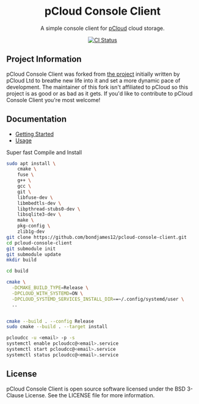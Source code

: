 <h1 align="center">
    pCloud Console Client
</h1>
<p align="center">A simple console client for <a href="https://pcloud.com">pCloud</a> cloud storage.</p>
<p align="center">
    <a href="https://github.com/sergeyklay/pcloud-console-client/actions?workflow=CI">
        <img src="https://github.com/sergeyklay/pcloud-console-client/actions/workflows/ci.yml/badge.svg?branch=master" alt="CI Status" />
    </a>
</p>

## Project Information

pCloud Console Client was forked from
[the project](https://github.com/pcloudcom/console-client) initially written by
pCloud Ltd to breathe new life into it and set a more dynamic pace of
development. The maintainer of this fork isn't affiliated to pCloud so this
project is as good or as bad as it gets. If you'd like to contribute to pCloud
Console Client you're most welcome!

## Documentation

- [Getting Started](https://github.com/sergeyklay/pcloud-console-client/blob/master/docs/GettingStarted.md)
- [Usage](https://github.com/sergeyklay/pcloud-console-client/blob/master/docs/Usage.md)

Super fast Compile and Install
```sh
sudo apt install \
    cmake \
    fuse \
    g++ \
    gcc \
    git \
    libfuse-dev \
    libmbedtls-dev \
    libpthread-stubs0-dev \
    libsqlite3-dev \
    make \
    pkg-config \
    zlib1g-dev
git clone https://github.com/bondjames12/pcloud-console-client.git
cd pcloud-console-client
git submodule init
git submodule update
mkdir build

cd build

cmake \
  -DCMAKE_BUILD_TYPE=Release \
  -DPCLOUD_WITH_SYSTEMD=ON \
  -DPCLOUD_SYSTEMD_SERVICES_INSTALL_DIR==~/.config/systemd/user \
  ..


cmake --build . --config Release
sudo cmake --build . --target install

pcloudcc -u <email> -p -s
systemctl enable pcloudcc@<email>.service
systemctl start pcloudcc@<email>.service
systemctl status pcloudcc@<email>.service
```
## License

pCloud Console Client is open source software licensed under the
BSD 3-Clause License. See the LICENSE file for more information.
